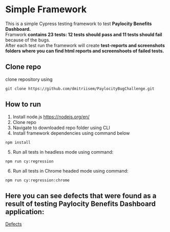 # Simple Framework
This is a simple Cypress testing framework to test <strong>Paylocity Benefits Dashboard.</strong>
<br/> Framwork <strong>contains 23 tests: 12 tests should pass and 11 tests should fail</strong> because of the bugs.
<br/> After each test run the framework will create <strong>test-reports and screenshots folders where you can find html reports and screenshoots of failed tests.</strong>

## Clone repo
clone repository using
```shell
git clone https://github.com/dmitriisem/PaylocityBugChallenge.git
```

## How to run
1. Install node.js https://nodejs.org/en/ <br/>
2. Clone repo
3. Navigate to downloaded repo folder using CLI
4. Install framework dependencies using command below
```shell
npm install
```
5. Run all tests in headless mode using command:
```shell
npm run cy:regression
```
6. Run all tests in Chrome headed mode using command:
```shell
npm run cy:regression:chrome
```

## Here you can see defects that were found as a result of testing Paylocity Benefits Dashboard application:
[Defects](defects/bugs.md)